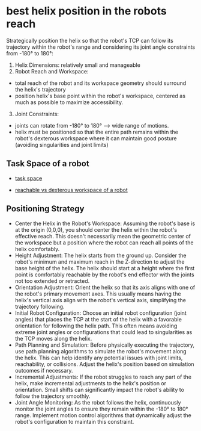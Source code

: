 # best helix position in the robots reach

Strategically position the helix so that the robot's TCP can follow its trajectory within the robot's range and considering its joint angle constraints from -180° to 180°:

1) Helix Dimensions:  relatively small and manageable
2) Robot Reach and Workspace:

- total reach of the robot and its workspace geometry should surround the helix's trajectory
- position helix's base point within the robot's workspace, centered as much as possible to maximize accessibility.

3) Joint Constraints:

- joints can rotate from -180° to 180° --> wide range of motions.
- helix must be positioned so that the entire path remains within the robot's dexterous workspace where it can maintain good posture (avoiding singularities and joint limits)

## Task Space of a robot

- [task space](https://mecharithm.com/learning/lesson/task-space-and-workspace-for-robots-102)

- [reachable vs dexterous workspace of a robot](https://firstyearengineer.com/intro-to-robotics/chapter-2-robot-manipulators/classifications-robot-workspaces/)

## Positioning Strategy

- Center the Helix in the Robot's Workspace: Assuming the robot's base is at the origin (0,0,0), you should center the helix within the robot's effective reach. This doesn't necessarily mean the geometric center of the workspace but a position where the robot can reach all points of the helix comfortably.
- Height Adjustment: The helix starts from the ground up. Consider the robot's minimum and maximum reach in the Z-direction to adjust the base height of the helix. The helix should start at a height where the first point is comfortably reachable by the robot's end effector with the joints not too extended or retracted.
- Orientation Adjustment: Orient the helix so that its axis aligns with one of the robot's primary movement axes. This usually means having the helix's vertical axis align with the robot's vertical axis, simplifying the trajectory following.
- Initial Robot Configuration: Choose an initial robot configuration (joint angles) that places the TCP at the start of the helix with a favorable orientation for following the helix path. This often means avoiding extreme joint angles or configurations that could lead to singularities as the TCP moves along the helix.
- Path Planning and Simulation: Before physically executing the trajectory, use path planning algorithms to simulate the robot's movement along the helix. This can help identify any potential issues with joint limits, reachability, or collisions. Adjust the helix's position based on simulation outcomes if necessary.
- Incremental Adjustments: If the robot struggles to reach any part of the helix, make incremental adjustments to the helix's position or orientation. Small shifts can significantly impact the robot's ability to follow the trajectory smoothly.
- Joint Angle Monitoring: As the robot follows the helix, continuously monitor the joint angles to ensure they remain within the -180° to 180° range. Implement motion control algorithms that dynamically adjust the robot's configuration to maintain this constraint.
